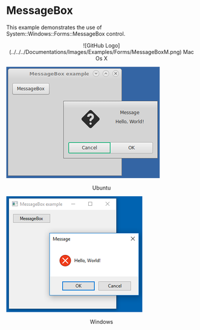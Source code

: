 # MessageBox
This example demonstrates the use of System::Windows::Forms::MessageBox control.

<p align="center">
![GitHub Logo](../../../Documentations/Images/Examples/Forms/MessageBoxM.png)
Mac Os X</p>

![GitHub Logo](../../../Documentations/Images/Examples/Forms/MessageBoxU.png)
<p align="center">Ubuntu</p>

![GitHub Logo](../../../Documentations/Images/Examples/Forms/MessageBoxW.png)
<p align="center">Windows</p>
